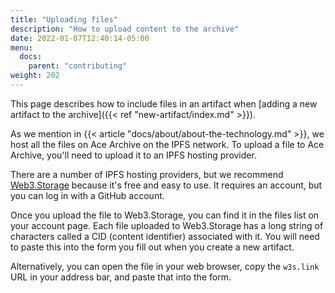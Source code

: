```yaml
---
title: "Uploading files"
description: "How to upload content to the archive"
date: 2022-01-07T12:40:14-05:00
menu:
  docs:
    parent: "contributing"
weight: 202
---
```


This page describes how to include files in an artifact when [adding a new
artifact to the archive]({{< ref "new-artifact/index.md" >}}).

As we mention in {{< article "docs/about/about-the-technology.md" >}}, we host
all the files on Ace Archive on the IPFS network. To upload a file to Ace
Archive, you'll need to upload it to an IPFS hosting provider.

There are a number of IPFS hosting providers, but we recommend
[Web3.Storage](https://web3.storage) because it's free and easy to use. It
requires an account, but you can log in with a GitHub account.

Once you upload the file to Web3.Storage, you can find it in the files list on
your account page. Each file uploaded to Web3.Storage has a long string of
characters called a CID (content identifier) associated with it. You will need
to paste this into the form you fill out when you create a new artifact.

Alternatively, you can open the file in your web browser, copy the `w3s.link`
URL in your address bar, and paste that into the form.
